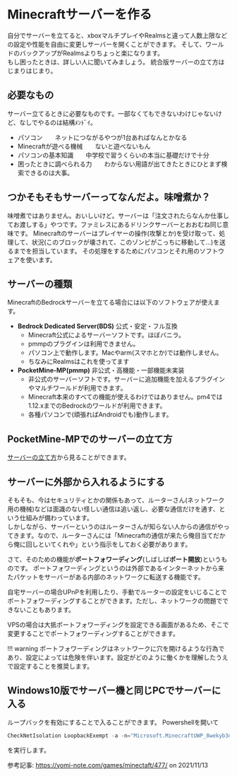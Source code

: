 # Minecraftサーバーを作る
自分でサーバーを立てると、xboxマルチプレイやRealmsと違って人数上限などの設定や性能を自由に変更しサーバーを開くことができます。
そして、ワールドのバックアップがRealmsよりちょっと楽になります。  
もし困ったときは、詳しい人に聞いてみましょう。
統合版サーバーの立て方はじまりはじまり。

## 必要なもの
サーバー立てるときに必要なものです。一部なくてもできないわけじゃないけど、なしでやるのは結構ﾒﾝﾄﾞｲ。
 - パソコン　　ネットにつながるやつが1台あればなんとかなる
 - Minecraftが遊べる機械　　ないと遊べないもん
 - パソコンの基本知識　　中学校で習うくらいの本当に基礎だけで十分
 - 困ったときに調べられる力　　わからない用語が出てきたときにひとまず検索できるのは大事。

## つかそもそもサーバーってなんだよ。味噌煮か？
味噌煮ではありません。おいしいけど。サーバーは「注文されたらなんか仕事してお渡しする」やつです。ファミレスにあるドリンクサーバーとおおむね同じ意味です。
Minecraftのサーバーはプレイヤーの操作(攻撃とか)を受け取って、処理して、状況(このブロックが壊されて、このゾンビがこっちに移動して…)を送るまでを担当しています。
その処理をするためにパソコンとそれ用のソフトウェアを使います。

## サーバーの種類
MinecraftのBedrockサーバーを立てる場合には以下のソフトウェアが使えます。

- **Bedrock Dedicated Server(BDS)** 公式・安定・フル互換
    - Minecraft公式によるサーバーソフトです。ほぼバニラ。
    - pmmpのプラグインは利用できません。
    - パソコン上で動作します。Macやarm(スマホとか)では動作しません。
    - ちなみにRealmsはこれを使ってます
- **PocketMine-MP(pmmp)** 非公式・高機能・一部機能未実装
    - 非公式のサーバーソフトです。サーバーに追加機能を加えるプラグインやマルチワールドが利用できます。
    - Minecraft本来のすべての機能が使えるわけではありません。pm4では1.12.xまでのBedrockのワールドが利用できます。
    - 各種パソコンで(頑張ればAndroidでも)動作します。



## PocketMine-MPでのサーバーの立て方
[サーバーの立て方](/building/README.md)から見ることができます。

<!-- TODO
## Bedrock Dedicated Serverでのサーバーの立て方 -->


## サーバーに外部から入れるようにする
そもそも、今はセキュリティとかの関係もあって、ルーターさん(ネットワーク用の機械)などは面識のない怪しい通信は追い返し、必要な通信だけを通す、という仕組みが備わっています。  
しかしながら、サーバーというのはルーターさんが知らない人からの通信がやってきます。なので、ルーターさんには「Minecraftの通信が来たら俺目当てだから俺に回しといてくれや」という指示をしておく必要があります。    

さて、そのための機能が**ポートフォワーディング**(しばしば**ポート開放**)というものです。
ポートフォワーディングというのは外部であるインターネットから来たパケットをサーバーがある内部のネットワークに転送する機能です。

自宅サーバーの場合UPnPを利用したり、手動でルーターの設定をいじることでポートフォワーディングすることができます。ただし、ネットワークの問題でできないこともあります。

VPSの場合は大抵ポートフォワーディングを設定できる画面があるため、そこで変更することでポートフォワーディングすることができます。

!!! warning
    ポートフォワーディングはネットワークに穴を開けるような行為であり、設定によっては危険を伴います。設定がどのように働くかを理解したうえで設定することを推奨します。

## Windows10版でサーバー機と同じPCでサーバーに入る
ループバックを有効にすることで入ることができます。
Powershellを開いて

```powershell
CheckNetIsolation LoopbackExempt -a -n="Microsoft.MinecraftUWP_8wekyb3d8bbwe"
```
を実行します。

参考記事: <https://yomi-note.com/games/minectaft/477/> on 2021/11/13
